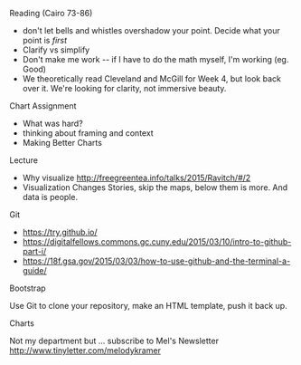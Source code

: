 Reading (Cairo 73-86)

+ don't let bells and whistles overshadow your point. Decide what your point is *first*
+ Clarify vs simplify
+ Don't make me work -- if I have to do the math myself, I'm working (eg. Good)
+ We theoretically read Cleveland and McGill for Week 4, but look back over it. We're looking for clarity, not immersive beauty. 


Chart Assignment
+ What was hard?
+ thinking about framing and context
+ Making Better Charts

Lecture
+ Why visualize <http://freegreentea.info/talks/2015/Ravitch/#/2>
+ Visualization Changes Stories, skip the maps, below them is more. And data is people. 

Git

+ <https://try.github.io/>
+ <https://digitalfellows.commons.gc.cuny.edu/2015/03/10/intro-to-github-part-i/>
+ <https://18f.gsa.gov/2015/03/03/how-to-use-github-and-the-terminal-a-guide/>

Bootstrap

Use Git to clone your repository, make an HTML template, push it back up. 

Charts

Not my department but ... subscribe to Mel's Newsletter <http://www.tinyletter.com/melodykramer>

